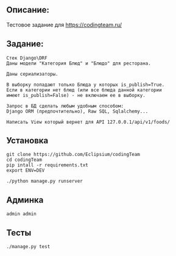 ## Описание:
Тестовое задание для https://codingteam.ru/
## Задание:

``` 
Стек Django\DRF
Даны модели "Категория Блюд" и "Блюдо" для ресторана.

Даны сериализаторы.

В выборку попадают только Блюда у которых is_publish=True.
Если в категории нет блюд (или все блюда данной категории 
имеют is_publish=False) - не включаем ее в выборку.

Запрос в БД сделать любым удобным способом:
Django ORM (предпочтительно), Raw SQL, Sqlalchemy... 

Написать View который вернет для API 127.0.0.1/api/v1/foods/ 
  ```

## Установка

```shell
git clone https://github.com/Eclipsium/codingTeam
cd codingTeam
pip intall -r requirements.txt
export ENV=DEV

./python manage.py runserver
```

## Админка
```
admin admin
```
## Тесты
```shell
./manage.py test
```

